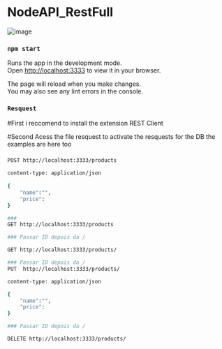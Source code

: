 # NodeAPI_RestFull

![image](https://github.com/Hector-Lopes/NodeAPI_RestFull/assets/83184681/26ff09e2-831e-4301-8757-b376f330ae3c)



### `npm start`

Runs the app in the development mode.\
Open [http://localhost:3333](http://localhost:3333) to view it in your browser.

The page will reload when you make changes.\
You may also see any lint errors in the console.

### `Resquest`


#First i reccomend to install the extension REST Client

#Second Acess the file resquest to activate the resquests for the DB the examples are here too

###
```bash
POST http://localhost:3333/products

content-type: application/json
 
{ 
    "name":"",
    "price":
}

###
GET http://localhost:3333/products

### Passar ID depois da /

GET http://localhost:3333/products/

### Passar ID depois da /
PUT  http://localhost:3333/products/

content-type: application/json

{
    "name":"",
    "price":
}

### Passar ID depois da /

DELETE http://localhost:3333/products/

```

